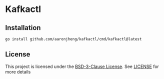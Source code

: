 # Kafkactl

## Installation

```shell
go install github.com/aaronjheng/kafkactl/cmd/kafkactl@latest
```

## License

This project is licensed under the [BSD-3-Clause License](https://opensource.org/licenses/BSD-3-Clause). See [LICENSE](LICENSE) for more details

